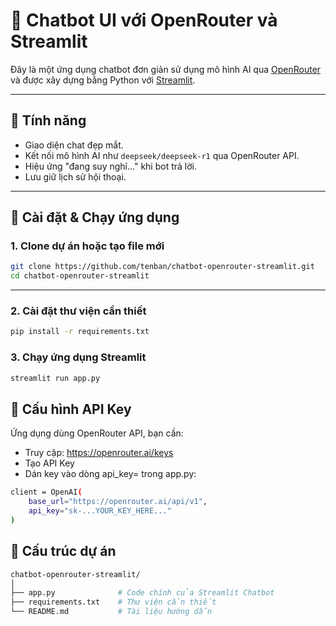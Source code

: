 # 🤖 Chatbot UI với OpenRouter và Streamlit

Đây là một ứng dụng chatbot đơn giản sử dụng mô hình AI qua [OpenRouter](https://openrouter.ai) và được xây dựng bằng Python với [Streamlit](https://streamlit.io).

---

## 🧰 Tính năng

- Giao diện chat đẹp mắt.
- Kết nối mô hình AI như `deepseek/deepseek-r1` qua OpenRouter API.
- Hiệu ứng "đang suy nghĩ..." khi bot trả lời.
- Lưu giữ lịch sử hội thoại.

---

## 🚀 Cài đặt & Chạy ứng dụng

### 1. Clone dự án hoặc tạo file mới

```bash
git clone https://github.com/tenban/chatbot-openrouter-streamlit.git
cd chatbot-openrouter-streamlit 
```` 
---
### 2. Cài đặt thư viện cần thiết

```bash
pip install -r requirements.txt
```

### 3. Chạy ứng dụng Streamlit

```bash
streamlit run app.py
```

## 🔐 Cấu hình API Key
Ứng dụng dùng OpenRouter API, bạn cần:
- Truy cập: https://openrouter.ai/keys
- Tạo API Key
- Dán key vào dòng api_key= trong app.py:

```bash
client = OpenAI(
    base_url="https://openrouter.ai/api/v1",
    api_key="sk-...YOUR_KEY_HERE..."
)
```
## 📂 Cấu trúc dự án
```bash
chatbot-openrouter-streamlit/
│
├── app.py              # Code chính của Streamlit Chatbot
├── requirements.txt    # Thư viện cần thiết
└── README.md           # Tài liệu hướng dẫn
```

